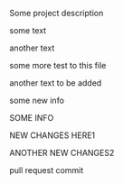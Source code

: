Some project description

some text

another text

some more test to this file

another text to be added

some new info

SOME INFO

NEW CHANGES HERE1

ANOTHER NEW CHANGES2

pull request commit

